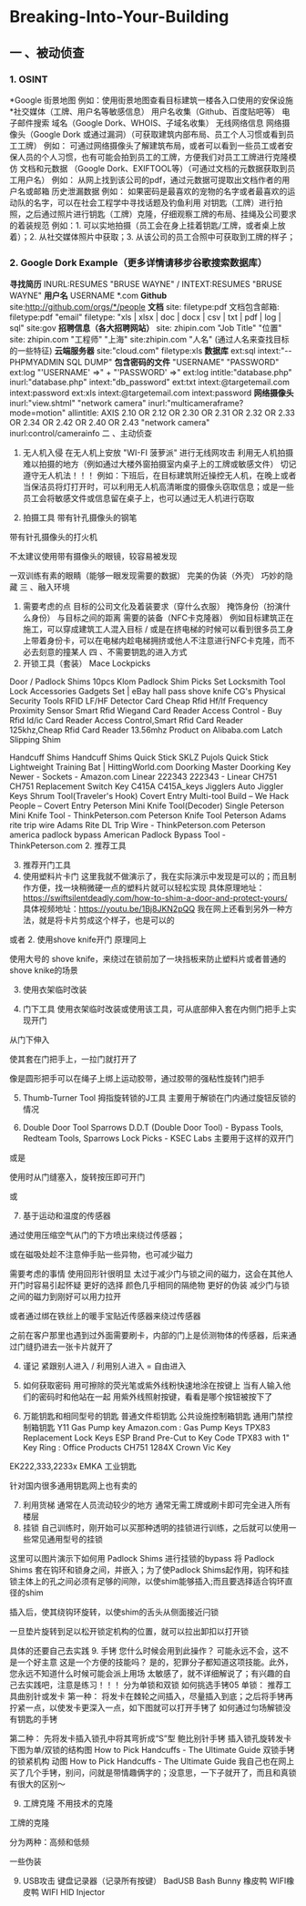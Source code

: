 # Breaking-Into-Your-Building

## 一 、被动侦查
### 1. OSINT
*Google 街景地图
例如：使用街景地图查看目标建筑一楼各入口使用的安保设施
*社交媒体（工牌、用户名等敏感信息）
用户名收集（Github、百度贴吧等）
电子邮件搜索
域名（Google Dork、WHOIS、子域名收集）
无线网络信息
网络摄像头（Google Dork 或通过漏洞）（可获取建筑内部布局、员工个人习惯或看到员工工牌）
    例如： 可通过网络摄像头了解建筑布局，或者可以看到一些员工或者安保人员的个人习惯，也有可能会拍到员工的工牌，方便我们对员工工牌进行克隆模仿
文档和元数据 （Google Dork、EXIFTOOL等）（可通过文档的元数据获取到员工用户名）
    例如： 从网上找到该公司的pdf，通过元数据可提取出文档作者的用户名或邮箱
历史泄漏数据 
    例如： 如果密码是最喜欢的宠物的名字或者最喜欢的运动队的名字，可以在社会工程学中寻找话题及钓鱼利用
对钥匙（工牌）进行拍照，之后通过照片进行钥匙（工牌）克隆，仔细观察工牌的布局、挂绳及公司要求的着装规范
    例如：1. 可以实地拍摄（员工会在身上挂着钥匙/工牌，或者桌上放着）；2. 从社交媒体照片中获取；3. 从该公司的员工合照中可获取到工牌的样子；

### 2. Google Dork Example（更多详情请移步谷歌搜索数据库）
**寻找简历**
INURL:RESUMES "BRUSE WAYNE"  /  INTEXT:RESUMES "BRUSE WAYNE"
**用户名**
USERNAME *.com
**Github**
site:http://github.com/orgs/*/people
**文档**
site:<domain> filetype:pdf
文档包含邮箱:  filetype:pdf <domain> "email"
filetype: "xls | xlsx | doc | docx | csv | txt | pdf | log | sql" site:gov
**招聘信息（各大招聘网站）**
site: zhipin.com "Job Title" "位置"
site: zhipin.com "工程师" "上海"
site:zhipin.com "人名"   (通过人名来查找目标的一些特征)
**云端服务器**
site:"cloud.com" filetype:xls
**数据库**
ext:sql intext:"-- PHPMYADMIN SQL DUMP"
**包含密码的文件**
"USERNAME" "PASSWORD" ext:log
"'USERNAME' =>" + "'PASSWORD' =>" ext:log
intitle:"database.php" inurl:"database.php" intext:"db_password"
ext:txt intext:@targetemail.com intext:password
ext:xls intext:@targetemail.com intext:password
**网络摄像头**
inurl:"view.shtml" "network camera"
inurl:"multicameraframe?mode=motion"
allintitle: AXIS 2.10  OR 2.12  OR 2.30 OR 2.31  OR 2.32  OR 2.33 OR 2.34 OR 2.42 OR 2.40 OR 2.43  "network camera"
inurl:control/camerainfo
二 、主动侦查
1. 无人机入侵
在无人机上安放 "WI-FI 菠萝派" 进行无线网攻击
利用无人机拍摄难以拍摄的地方（例如通过大楼外窗拍摄室内桌子上的工牌或敏感文件）
切记遵守无人机法！！！
    例如：下班后，在目标建筑附近操控无人机，在晚上或者当保洁员将灯打开时，可以利用无人机高清晰度的摄像头窃取信息；或是一些员工会将敏感文件或信息留在桌子上，也可以通过无人机进行窃取

2. 拍摄工具
带有针孔摄像头的钢笔

带有针孔摄像头的打火机

不太建议使用带有摄像头的眼镜，较容易被发现

一双训练有素的眼睛（能够一眼发现需要的数据）
完美的伪装（外壳）
巧妙的隐藏
三 、融入环境
1. 需要考虑的点
目标的公司文化及着装要求（穿什么衣服）
掩饰身份（扮演什么身份）
与目标之间的距离
需要的装备（NFC卡克隆器）
    例如目标建筑正在施工，可以穿成建筑工人混入目标 / 或是在挤电梯的时候可以看到很多员工身上带着身份卡，可以在电梯内趁电梯拥挤或他人不注意进行NFC卡克隆，而不必去刻意的撞某人
四 、不需要钥匙的进入方式
1. 开锁工具（套装）
Mace Lockpicks

Door / Padlock Shims
10pcs Klom Padlock Shim Picks Set Locksmith Tool Lock Accessories Gadgets  Set | eBay
hall pass shove knife
CG's Physical Security Tools
RFID LF/HF Detector Card
Cheap Rfid Hf/lf Frequency Proximity Sensor Smart Rfid Wiegand Card Reader  Access Control - Buy Rfid Id/ic Card Reader Access Control,Smart Rfid Card  Reader 125khz,Cheap Rfid Card Reader 13.56mhz Product on Alibaba.com
Latch Slipping Shim

Handcuff Shims
Handcuff Shims
Quick Stick
SKLZ Pujols Quick Stick Lightweight Training Bat | HittingWorld.com
Doorking Master
Doorking Key Newer - Sockets - Amazon.com
Linear 222343
222343 - Linear
CH751
CH751 Replacement Switch Key
C415A
C415A_keys
Jigglers
Auto Jiggler Keys
Shrum Tool(Traveler's Hook)
Covert Entry Multi-tool Build – We Hack People – Covert Entry
Peterson Mini Knife Tool(Decoder)
Single Peterson Mini Knife Tool - ThinkPeterson.com
Peterson Knife Tool
Peterson Adams rite trip wire
Adams Rite DL Trip Wire - ThinkPeterson.com
Peterson america padlock bypass
American Padlock Bypass Tool - ThinkPeterson.com
2. 推荐工具

3. 推荐开门工具
1. 使用塑料片卡门
这里我就不做演示了，我在实际演示中发现是可以的；而且制作方便，找一块稍微硬一点的塑料片就可以轻松实现
具体原理地址：https://swiftsilentdeadly.com/how-to-shim-a-door-and-protect-yours/
具体视频地址：https://youtu.be/1Bj8JKN2pQQ
我在网上还看到另外一种方法，就是将卡片剪成这个样子，也是可以的

或者
2. 使用shove knife开门
原理同上

使用大号的 shove knife，来绕过在锁前加了一块挡板来防止塑料片或者普通的shove knike的场景

3. 使用衣架临时改装

4. 门下工具
使用衣架临时改装或使用该工具，可从底部伸入套在内侧门把手上实现开门

从门下伸入

使其套在门把手上，一拉门就打开了

像是圆形把手可以在绳子上绑上运动胶带，通过胶带的强粘性旋转门把手

5. Thumb-Turner Tool
拇指旋转锁的J工具
主要用于解锁在门内通过旋钮反锁的情况


6. Double Door Tool
Sparrows D.D.T (Double Door Tool) - Bypass Tools, Redteam Tools, Sparrows  Lock Picks - KSEC Labs
主要用于这样的双开门

或是

使用时从门缝塞入，旋转按压即可开门

或

7. 基于运动和温度的传感器

通过使用压缩空气从门的下方喷出来绕过传感器；

或在磁吸处趁不注意伸手贴一些异物，也可减少磁力

需要考虑的事情
使用回形针很明显
太过于减少门与锁之间的磁力，这会在其他人开门时容易引起怀疑
更好的选择
颜色几乎相同的隔绝物
更好的伪装
减少门与锁之间的磁力到刚好可以用力拉开

或者通过绑在铁丝上的暖手宝贴近传感器来绕过传感器

之前在客户那里也遇到过外面需要刷卡，内部的门上是侦测物体的传感器，后来通过门缝扔进去一张卡片就开了

4. 谨记
紧跟别人进入 / 利用别人进入 = 自由进入
5. 如何获取密码
用可擦除的荧光笔或紫外线粉快速地涂在按键上
当有人输入他们的密码时和他站在一起
用紫外线照射按键，看看是哪个按钮被按下了

6. 万能钥匙和相同型号的钥匙
普通文件柜钥匙
公共设施控制箱钥匙
通用门禁控制箱钥匙
Y11 Gas Pump key
Amazon.com : Gas Pump Keys TPX83 Replacement Lock Keys ESP Brand Pre-Cut to  Key Code TPX83 with 1" Key Ring : Office Products
CH751 
1284X Crown Vic Key

EK222,333,2233x EMKA 工业钥匙

针对国内很多通用钥匙网上也有卖的


7. 利用货梯
通常在人员流动较少的地方
通常无需工牌或刷卡即可完全进入所有楼层
8. 挂锁
自己训练时，刚开始可以买那种透明的挂锁进行训练，之后就可以使用一些常见通用型号的挂锁

这里可以图片演示下如何用 Padlock Shims 进行挂锁的bypass
将 Padlock Shims 套在钩环和锁身之间，并嵌入；为了使Padlock Shims起作用，钩环和挂锁主体上的孔之间必须有足够的间隙，以使shim能够插入;而且要选择适合钩环直径的shim 

插入后，使其绕钩环旋转，以使shim的舌头从侧面接近闩锁

一旦垫片旋转到足以松开锁定机构的位置，就可以拉出卸扣以打开锁

具体的还要自己去实践
9. 手铐
您什么时候会用到此操作？
        可能永远不会，这不是一个好主意
这是一个方便的技能吗？
        是的，犯罪分子都知道这项技能。此外，您永远不知道什么时候可能会派上用场
太敏感了，就不详细解说了；有兴趣的自己去实践吧，注意是练习！！！
分为单锁和双锁
如何挑选手铐05
单锁：
推荐工具曲别针或发卡
第一种：
将发卡在棘轮之间插入，尽量插入到底；之后将手铐再拧紧一点，以使发卡更深入一点，如下图就可以打开手铐了
如何通过匀场解锁没有钥匙的手铐


第二种：
先将发卡插入锁孔中将其弯折成“S”型
鲍比别针手铐
插入锁孔旋转发卡
下图为单/双锁的结构图
How to Pick Handcuffs - The Ultimate Guide
双锁手铐的锁紧机构
动图
How to Pick Handcuffs - The Ultimate Guide
我自己也在网上买了几个手铐，别问，问就是带情趣俩字的；没意思，一下子就开了，而且和真锁有很大的区别～

9. 工牌克隆
不用技术的克隆

工牌的克隆

分为两种：高频和低频

一些伪装



9. USB攻击
键盘记录器（记录所有按键）
BadUSB
Bash Bunny
橡皮鸭
WIFI橡皮鸭
WIFI HID Injector   
